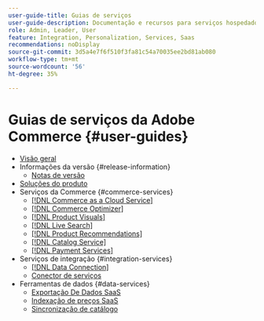 ```yaml
---
user-guide-title: Guias de serviços
user-guide-description: Documentação e recursos para serviços hospedados que fornecem recursos estendidos para o Adobe Commerce e o Magento Open Source.
role: Admin, Leader, User
feature: Integration, Personalization, Services, Saas
recommendations: noDisplay
source-git-commit: 3d5a4e7f6f510f3fa81c54a70035ee2bd81ab080
workflow-type: tm+mt
source-wordcount: '56'
ht-degree: 35%

---
```


# Guias de serviços da Adobe Commerce {#user-guides}

- [Visão geral](home.md)
- Informações da versão {#release-information}
   - [Notas de versão](/help/landing/release-notes-all.md)
- [Soluções do produto](product-solutions.md)
- Serviços da Commerce {#commerce-services}
   - [[!DNL Commerce as a Cloud Service]](https://experienceleague.adobe.com/pt-br/docs/commerce/cloud-service/overview)
   - [[!DNL Commerce Optimizer]](https://experienceleague.adobe.com/pt-br/docs/commerce/optimizer/overview)
   - [[!DNL Product Visuals]](https://experienceleague.adobe.com/pt-br/docs/commerce/product-visuals/overview)
   - [[!DNL Live Search]](https://experienceleague.adobe.com/docs/commerce/live-search/overview.html?lang=pt-BR)
   - [[!DNL Product Recommendations]](https://experienceleague.adobe.com/docs/commerce/product-recommendations/guide-overview.html?lang=pt-BR)
   - [[!DNL Catalog Service]](https://experienceleague.adobe.com/docs/commerce/catalog-service/guide-overview.html?lang=pt-BR)
   - [[!DNL Payment Services]](https://experienceleague.adobe.com/docs/commerce/payment-services/guide-overview.html?lang=pt-BR)
- Serviços de integração {#integration-services}
   - [[!DNL Data Connection]](https://experienceleague.adobe.com/docs/commerce/data-connection/overview.html?lang=pt-BR)
   - [Conector de serviços](/help/landing/saas.md)
- Ferramentas de dados {#data-services}
   - [Exportação De Dados SaaS](https://experienceleague.adobe.com/docs/commerce/saas-data-export/overview.html?lang=pt-BR)
   - [Indexação de preços SaaS](https://experienceleague.adobe.com/docs/commerce/price-indexer/price-indexing.html?lang=pt-BR)
   - [Sincronização de catálogo](/help/landing/catalog-sync.md)
